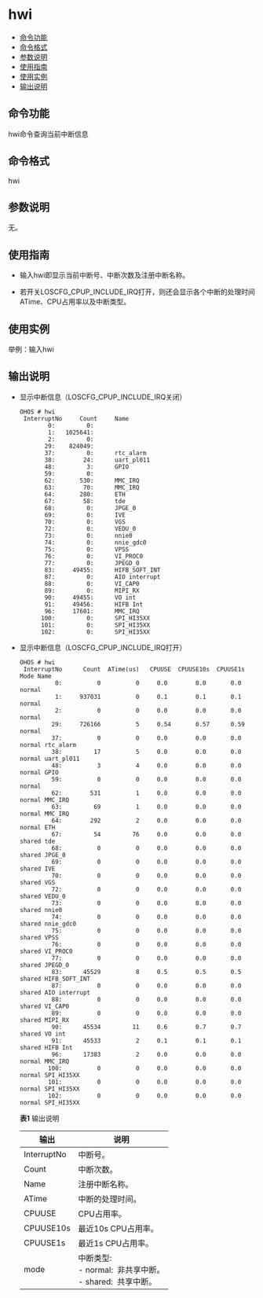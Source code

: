 # hwi

- [命令功能](#命令功能)
- [命令格式](#命令格式)
- [参数说明](#参数说明)
- [使用指南](#使用指南)
- [使用实例](#使用实例)
- [输出说明](#输出说明)

## 命令功能

hwi命令查询当前中断信息


## 命令格式

hwi


## 参数说明

无。


## 使用指南

- 输入hwi即显示当前中断号、中断次数及注册中断名称。

- 若开关LOSCFG_CPUP_INCLUDE_IRQ打开，则还会显示各个中断的处理时间ATime、CPU占用率以及中断类型。


## 使用实例

举例：输入hwi


## 输出说明

- 显示中断信息（LOSCFG_CPUP_INCLUDE_IRQ关闭）
  ```
  OHOS # hwi
   InterruptNo     Count     Name
          0:         0:
          1:   1025641:
          2:         0:
         29:    824049:
         37:         0:      rtc_alarm
         38:        24:      uart_pl011
         48:         3:      GPIO
         59:         0:
         62:       530:      MMC_IRQ
         63:        70:      MMC_IRQ
         64:       280:      ETH
         67:        58:      tde
         68:         0:      JPGE_0
         69:         0:      IVE
         70:         0:      VGS
         72:         0:      VEDU_0
         73:         0:      nnie0
         74:         0:      nnie_gdc0
         75:         0:      VPSS
         76:         0:      VI_PROC0
         77:         0:      JPEGD_0
         83:     49455:      HIFB_SOFT_INT
         87:         0:      AIO interrupt
         88:         0:      VI_CAP0
         89:         0:      MIPI_RX
         90:     49455:      VO int
         91:     49456:      HIFB Int
         96:     17601:      MMC_IRQ
        100:         0:      SPI_HI35XX
        101:         0:      SPI_HI35XX
        102:         0:      SPI_HI35XX
  ```

- 显示中断信息（LOSCFG_CPUP_INCLUDE_IRQ打开）
  ```
  OHOS # hwi
   InterruptNo      Count  ATime(us)   CPUUSE  CPUUSE10s  CPUUSE1s   Mode Name
            0:          0          0     0.0        0.0       0.0  normal
            1:     937031          0     0.1        0.1       0.1  normal
            2:          0          0     0.0        0.0       0.0  normal
           29:     726166          5     0.54       0.57      0.59 normal
           37:          0          0     0.0        0.0       0.0  normal rtc_alarm
           38:         17          5     0.0        0.0       0.0  normal uart_pl011
           48:          3          4     0.0        0.0       0.0  normal GPIO
           59:          0          0     0.0        0.0       0.0  normal
           62:        531          1     0.0        0.0       0.0  normal MMC_IRQ
           63:         69          1     0.0        0.0       0.0  normal MMC_IRQ
           64:        292          2     0.0        0.0       0.0  normal ETH
           67:         54         76     0.0        0.0       0.0  shared tde
           68:          0          0     0.0        0.0       0.0  shared JPGE_0
           69:          0          0     0.0        0.0       0.0  shared IVE
           70:          0          0     0.0        0.0       0.0  shared VGS
           72:          0          0     0.0        0.0       0.0  shared VEDU_0
           73:          0          0     0.0        0.0       0.0  shared nnie0
           74:          0          0     0.0        0.0       0.0  shared nnie_gdc0
           75:          0          0     0.0        0.0       0.0  shared VPSS
           76:          0          0     0.0        0.0       0.0  shared VI_PROC0
           77:          0          0     0.0        0.0       0.0  shared JPEGD_0
           83:      45529          8     0.5        0.5       0.5  shared HIFB_SOFT_INT
           87:          0          0     0.0        0.0       0.0  shared AIO interrupt
           88:          0          0     0.0        0.0       0.0  shared VI_CAP0
           89:          0          0     0.0        0.0       0.0  shared MIPI_RX
           90:      45534         11     0.6        0.7       0.7  shared VO int
           91:      45533          2     0.1        0.1       0.1  shared HIFB Int
           96:      17383          2     0.0        0.0       0.0  normal MMC_IRQ
          100:          0          0     0.0        0.0       0.0  normal SPI_HI35XX
          101:          0          0     0.0        0.0       0.0  normal SPI_HI35XX
          102:          0          0     0.0        0.0       0.0  normal SPI_HI35XX
  ```

  **表1** 输出说明
  
  | 输出 | 说明 | 
  | -------- | -------- |
  | InterruptNo | 中断号。 | 
  | Count | 中断次数。 | 
  | Name | 注册中断名称。 | 
  | ATime | 中断的处理时间。 | 
  | CPUUSE | CPU占用率。 | 
  | CPUUSE10s | 最近10s&nbsp;CPU占用率。 | 
  | CPUUSE1s | 最近1s&nbsp;CPU占用率。 | 
  | mode | 中断类型:<br/>-&nbsp;normal:&nbsp;&nbsp;非共享中断。<br/>-&nbsp;shared:&nbsp;&nbsp;共享中断。 | 
